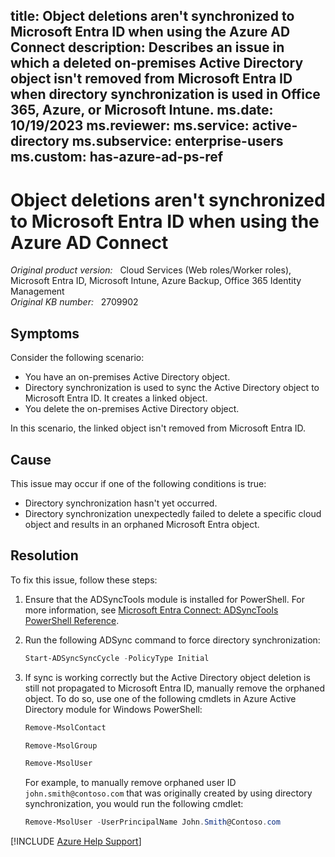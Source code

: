 
title: Object deletions aren't synchronized to Microsoft Entra ID when using the Azure AD Connect
description: Describes an issue in which a deleted on-premises Active Directory object isn't removed from Microsoft Entra ID when directory synchronization is used in Office 365, Azure, or Microsoft Intune.
ms.date: 10/19/2023
ms.reviewer: 
ms.service: active-directory
ms.subservice: enterprise-users
ms.custom: has-azure-ad-ps-ref
---
# Object deletions aren't synchronized to Microsoft Entra ID when using the Azure AD Connect

_Original product version:_ &nbsp; Cloud Services (Web roles/Worker roles), Microsoft Entra ID, Microsoft Intune, Azure Backup, Office 365 Identity Management  
_Original KB number:_ &nbsp; 2709902

## Symptoms

Consider the following scenario:

- You have an on-premises Active Directory object.
- Directory synchronization is used to sync the Active Directory object to Microsoft Entra ID. It creates a linked object.
- You delete the on-premises Active Directory object.

In this scenario, the linked object isn't removed from Microsoft Entra ID.

## Cause

This issue may occur if one of the following conditions is true:

- Directory synchronization hasn't yet occurred.
- Directory synchronization unexpectedly failed to delete a specific cloud object and results in an orphaned Microsoft Entra object.

## Resolution

To fix this issue, follow these steps:

1. Ensure that the ADSyncTools module is installed for PowerShell. For more information, see [Microsoft Entra Connect: ADSyncTools PowerShell Reference](/azure/active-directory/hybrid/connect/reference-connect-adsynctools).
1. Run the following ADSync command to force directory synchronization:
    ```powershell
    Start-ADSyncSyncCycle -PolicyType Initial
    ```
1. If sync is working correctly but the Active Directory object deletion is still not propagated to Microsoft Entra ID, manually remove the orphaned object. To do so, use one of the following cmdlets in Azure Active Directory module for Windows PowerShell:

    ```powershell
    Remove-MsolContact
    ```

    ```powershell
    Remove-MsolGroup
    ```

    ```powershell
    Remove-MsolUser
    ```

    For example, to manually remove orphaned user ID `john.smith@contoso.com` that was originally created by using directory synchronization, you would run the following cmdlet:

     ```powershell
     Remove-MsolUser -UserPrincipalName John.Smith@Contoso.com
     ```

[!INCLUDE [Azure Help Support](../../includes/azure-help-support.md)]

